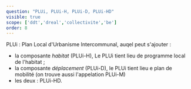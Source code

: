 ```yaml
---
question: "PLUi, PLUi-H, PLUi-D, PLUi-HD"
visible: true
scope: ['ddt','dreal','collectivite','be']
order: 8
---
```

PLUi : Plan Local d'Urbanisme Intercommunal, auqel peut s'ajouter : 
- la composante _habitat_ (PLUi-H), Le PLUi tient lieu de programme local de l'habitat ;
- la composante _déplacement_ (PLUi-D), le PLUi tient lieu e plan de mobilité (on trouve aussi l'appelation PLUi-M)
- les deux : PLUi-HD. 
